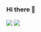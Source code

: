 ### Hi there 👋
<img align="center" src="https://github-readme-stats.vercel.app/api?username=binhnguyenapr91&theme=radical" />
<img align="center" src="https://github-readme-stats.vercel.app/api/top-langs/?username=binhnguyenapr91&langs_count=8" />

<!--
**binhnguyenapr91/binhnguyenapr91** is a ✨ _special_ ✨ repository because its `README.md` (this file) appears on your GitHub profile.

Here are some ideas to get you started:

- 🔭 I’m currently working on ...
- 🌱 I’m currently learning ...
- 👯 I’m looking to collaborate on ...
- 🤔 I’m looking for help with ...
- 💬 Ask me about ...
- 📫 How to reach me: ...
- 😄 Pronouns: ...
- ⚡ Fun fact: ...
-->
